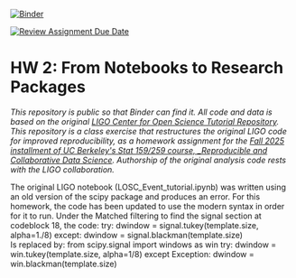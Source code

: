 [![Binder](https://mybinder.org/badge_logo.svg)](https://mybinder.org/v2/gh/UCB-stat-159-f25/hw-2-ethan-chant/HEAD?labpath=LOSC_Event_tutorial.ipynb)

[![Review Assignment Due Date](https://classroom.github.com/assets/deadline-readme-button-22041afd0340ce965d47ae6ef1cefeee28c7c493a6346c4f15d667ab976d596c.svg)](https://classroom.github.com/a/y12QcJaO)
# HW 2: From Notebooks to Research Packages

_This repository is public so that Binder can find it. All code and data is based on the original [LIGO Center for Open Science Tutorial Repository](https://github.com/losc-tutorial/LOSC_Event_tutorial). This repository is a class exercise that restructures the original LIGO code for improved reproducibility, as a homework assignment for the [Fall 2025 installment of UC Berkeley's Stat 159/259 course, _Reproducible and Collaborative Data Science](https://ucb-stat-159-f25.github.io/site/). Authorship of the original analysis code rests with the LIGO collaboration._

The original LIGO notebook (LOSC_Event_tutorial.ipynb) was written using an old version of the scipy package and produces an error. For this homework, the code has been updated to use the modern syntax in order for it to run. Under the Matched filtering to find the signal section at codeblock 18, the code:
try: dwindow = signal.tukey(template.size, alpha=1./8) 
except: dwindow = signal.blackman(template.size)       
Is replaced by:
from scipy.signal import windows as win
try:
    dwindow = win.tukey(template.size, alpha=1/8)
except Exception:
    dwindow = win.blackman(template.size)
